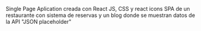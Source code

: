 Single Page Aplication creada con React JS, CSS y react icons
SPA de un restaurante con sistema de reservas y un blog donde se muestran datos de la API "JSON placeholder"
